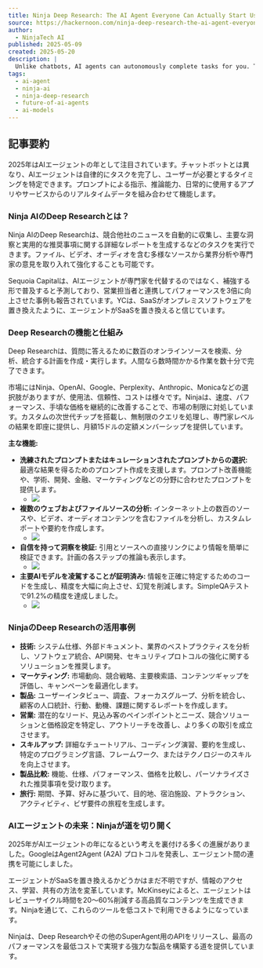 ```yaml
---
title: Ninja Deep Research: The AI Agent Everyone Can Actually Start Using Now
source: https://hackernoon.com/ninja-deep-research-the-ai-agent-everyone-can-actually-start-using-now
author:
  - NinjaTech AI
published: 2025-05-09
created: 2025-05-20
description: |
  Unlike chatbots, AI agents can autonomously complete tasks for you. They use a combination of prompted instructions, reasoning capabilities, and real-time data from apps and services that you use every day. Sequoia Capital predicted this year we can expect to see swarms of agents augmenting—rather than cutting out—professionals.
tags:
  - ai-agent
  - ninja-ai
  - ninja-deep-research
  - future-of-ai-agents
  - ai-models
---
```


## 記事要約

2025年はAIエージェントの年として注目されています。チャットボットとは異なり、AIエージェントは自律的にタスクを完了し、ユーザーが必要とするタイミングを特定できます。プロンプトによる指示、推論能力、日常的に使用するアプリやサービスからのリアルタイムデータを組み合わせて機能します。

### Ninja AIのDeep Researchとは？

Ninja AIのDeep Researchは、競合他社のニュースを自動的に収集し、主要な洞察と実用的な推奨事項に関する詳細なレポートを生成するなどのタスクを実行できます。ファイル、ビデオ、オーディオを含む多様なソースから業界分析や専門家の意見を取り入れて強化することも可能です。

Sequoia Capitalは、AIエージェントが専門家を代替するのではなく、補強する形で普及すると予測しており、営業担当者と連携してパフォーマンスを3倍に向上させた事例も報告されています。YCは、SaaSがオンプレミスソフトウェアを置き換えたように、エージェントがSaaSを置き換えると信じています。

### Deep Researchの機能と仕組み

Deep Researchは、質問に答えるために数百のオンラインソースを検索、分析、統合する計画を作成・実行します。人間なら数時間かかる作業を数十分で完了できます。

市場にはNinja、OpenAI、Google、Perplexity、Anthropic、Monicaなどの選択肢がありますが、使用法、信頼性、コストは様々です。Ninjaは、速度、パフォーマンス、手頃な価格を継続的に改善することで、市場の制限に対処しています。カスタムの次世代チップを搭載し、無制限のクエリを処理し、専門家レベルの結果を即座に提供し、月額15ドルの定額メンバーシップを提供しています。

**主な機能:**

* **洗練されたプロンプトまたはキュレーションされたプロンプトからの選択:** 最適な結果を得るためのプロンプト作成を支援します。プロンプト改善機能や、学術、開発、金融、マーケティングなどの分野に合わせたプロンプトを提供します。
  * ![](https://hackernoon.imgix.net/images/RsqbjWTDpwY1AthjDrMtgynskAK2-sj1380k.gif.webp?auto=format&fit=max&w=3840)
* **複数のウェブおよびファイルソースの分析:** インターネット上の数百のソースや、ビデオ、オーディオコンテンツを含むファイルを分析し、カスタムレポートや要約を作成します。
  * ![](https://hackernoon.imgix.net/images/RsqbjWTDpwY1AthjDrMtgynskAK2-ay138c0.jpeg?auto=format&fit=max&w=3840)
* **自信を持って洞察を検証:** 引用とソースへの直接リンクにより情報を簡単に検証できます。計画の各ステップの推論も表示します。
  * ![](https://hackernoon.imgix.net/images/RsqbjWTDpwY1AthjDrMtgynskAK2-jg238ql.jpeg?auto=format&fit=max&w=3840)
* **主要AIモデルを凌駕することが証明済み:** 情報を正確に特定するためのコードを生成し、精度を大幅に向上させ、幻覚を削減します。SimpleQAテストで91.2%の精度を達成しました。
  * ![](https://hackernoon.imgix.net/images/RsqbjWTDpwY1AthjDrMtgynskAK2-zn338vu.jpeg?auto=format&fit=max&w=3840)

### NinjaのDeep Researchの活用事例

* **技術:** システム仕様、外部ドキュメント、業界のベストプラクティスを分析し、ソフトウェア統合、API開発、セキュリティプロトコルの強化に関するソリューションを推奨します。
* **マーケティング:** 市場動向、競合戦略、主要検索語、コンテンツギャップを評価し、キャンペーンを最適化します。
* **製品:** ユーザーインタビュー、調査、フォーカスグループ、分析を統合し、顧客の人口統計、行動、動機、課題に関するレポートを作成します。
* **営業:** 潜在的なリード、見込み客のペインポイントとニーズ、競合ソリューションと価格設定を特定し、アウトリーチを改善し、より多くの取引を成立させます。
* **スキルアップ:** 詳細なチュートリアル、コーディング演習、要約を生成し、特定のプログラミング言語、フレームワーク、またはテクノロジーのスキルを向上させます。
* **製品比較:** 機能、仕様、パフォーマンス、価格を比較し、パーソナライズされた推奨事項を受け取ります。
* **旅行:** 期間、予算、好みに基づいて、目的地、宿泊施設、アトラクション、アクティビティ、ビザ要件の旅程を生成します。

### AIエージェントの未来：Ninjaが道を切り開く

2025年がAIエージェントの年になるという考えを裏付ける多くの進展がありました。GoogleはAgent2Agent (A2A) プロトコルを発表し、エージェント間の連携を可能にしました。

エージェントがSaaSを置き換えるかどうかはまだ不明ですが、情報のアクセス、学習、共有の方法を変革しています。McKinseyによると、エージェントはレビューサイクル時間を20〜60%削減する高品質なコンテンツを生成できます。Ninjaを通じて、これらのツールを低コストで利用できるようになっています。

Ninjaは、Deep Researchやその他のSuperAgent用のAPIをリリースし、最高のパフォーマンスを最低コストで実現する強力な製品を構築する道を提供しています。
